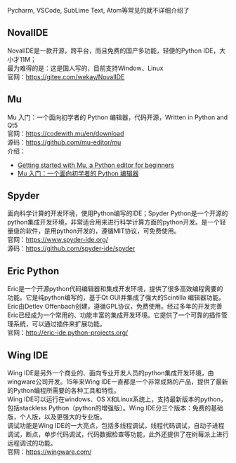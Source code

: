 

Pycharm, VSCode, SubLime Text, Atom等常见的就不详细介绍了

## NovalIDE
NovalIDE是一款开源，跨平台，而且免费的国产多功能，轻便的Python IDE，大小才11M；  
最为难得的是：这是国人写的，目前支持Window、Linux  
官网：<https://gitee.com/wekay/NovalIDE>

## Mu

Mu 入门：一个面向初学者的 Python 编辑器，代码开源，Written in Python and Qt5  
官网：<https://codewith.mu/en/download>  
源码：<https://github.com/mu-editor/mu>  
介绍：  

* [Getting started with Mu, a Python editor for beginners](https://opensource.com/article/18/8/getting-started-mu-python-editor-beginners)      
* [Mu 入门：一个面向初学者的 Python 编辑器](https://www.toutiao.com/a6590136151669998093/?tt_from=android_share&utm_campaign=client_share×tamp=1534387218&app=news_article&iid=39585144314&utm_medium=toutiao_android&group_id=6590136151669998093)

## Spyder

面向科学计算的开发环境，使用Python编写的IDE；Spyder Python是一个开源的python集成开发环境，非常适合用来进行科学计算方面的python开发。是一个轻量级的软件，是用python开发的，遵循MIT协议，可免费使用。  
官网：<https://www.spyder-ide.org/>  
源码：<https://github.com/spyder-ide/spyder>  

## Eric Python

Eric是一个开源python代码编辑器和集成开发环境，提供了很多高效编程需要的功能。它是纯python编写的，基于Qt GUI并集成了强大的Scintilla 编辑器功能。  
Eric由Detlev Offenbach创建，遵循GPL协议，免费使用。经过多年的开发完善Eric已经成为一个常用的、功能丰富的集成开发环境。它提供了一个可靠的插件管理系统，可以通过插件来扩展功能。  
官网：<http://eric-ide.python-projects.org/>

## Wing IDE

Wing IDE是另外一个商业的、面向专业开发人员的python集成开发环境，由wingware公司开发。15年来Wing IDE一直都是一个非常成熟的产品，提供了最新的Python编程所需要的各种工具和特性。  
Wing IDE可以运行在windows、OS X和Linux系统上，支持最新版本的python，包括stackless Python（python的增强版）。Wing IDE分三个版本：免费的基础版，个人版，以及更强大的专业版。  
调试功能是Wing IDE的一大亮点，包括多线程调试，线程代码调试，自动子进程调试，断点，单步代码调试，代码数据检查等功能，此外还提供了在树莓派上进行远程调试的功能。  
官网：<https://wingware.com/>



